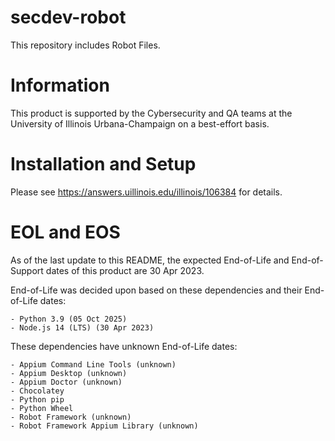 # secdev-robot

This repository includes Robot Files.

# Information

This product is supported by the Cybersecurity and QA teams at the 
University of Illinois Urbana-Champaign on a best-effort basis.

# Installation and Setup

Please see https://answers.uillinois.edu/illinois/106384 for details. 

# EOL and EOS

As of the last update to this README, the expected End-of-Life and 
End-of-Support dates of this product are 30 Apr 2023.

End-of-Life was decided upon based on these dependencies and their 
End-of-Life dates:

    - Python 3.9 (05 Oct 2025)
    - Node.js 14 (LTS) (30 Apr 2023)

These dependencies have unknown End-of-Life dates:

    - Appium Command Line Tools (unknown)
    - Appium Desktop (unknown)
    - Appium Doctor (unknown)
    - Chocolatey
    - Python pip
    - Python Wheel 
    - Robot Framework (unknown)
    - Robot Framework Appium Library (unknown)


